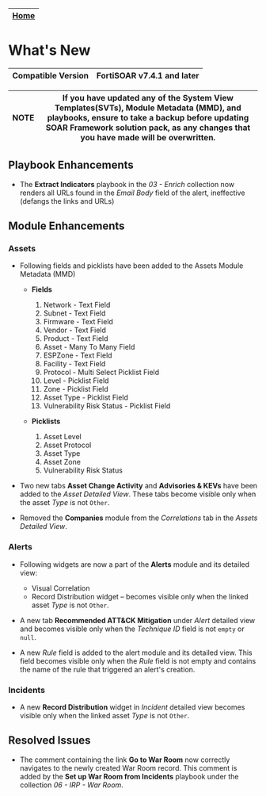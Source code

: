 | [Home](./README.md) |
|----------------------|

# What's New

| Compatible Version | FortiSOAR v7.4.1 and later |
|--------------------|----------------------------|

| NOTE | If you have updated any of the System View Templates(SVTs), Module Metadata (MMD), and playbooks, ensure to take a backup before updating SOAR Framework solution pack, as any changes that you have made will be overwritten. |
|------|--------------------------------------------------------------------------------------------------------------------------------------------------------------------------------------------------------------------------------|

## Playbook Enhancements

- The **Extract Indicators** playbook in the *03 - Enrich* collection now renders all URLs found in the *Email Body* field of the alert, ineffective (defangs the links and URLs)

## Module Enhancements

### Assets

- Following fields and picklists have been added to the Assets Module Metadata (MMD)

    - **Fields**

        1. Network - Text Field
        2. Subnet - Text Field
        3. Firmware - Text Field
        4. Vendor - Text Field
        5. Product - Text Field
        6. Asset - Many To Many Field
        8. ESPZone - Text Field
        9. Facility - Text Field
        10. Protocol - Multi Select Picklist Field
        11. Level - Picklist Field
        12. Zone - Picklist Field
        13. Asset Type - Picklist Field
        14. Vulnerability Risk Status - Picklist Field

    - **Picklists**
        1. Asset Level
        2. Asset Protocol
        3. Asset Type
        4. Asset Zone
        5. Vulnerability Risk Status

- Two new tabs **Asset Change Activity** and **Advisories & KEVs** have been added to the *Asset Detailed View*. These tabs become visible only when the asset *Type* is not `Other`.
- Removed the **Companies** module from the *Correlations* tab in the *Assets Detailed View*.

### Alerts

- Following widgets are now a part of the **Alerts** module and its detailed view:

    - Visual Correlation
    - Record Distribution widget &ndash; becomes visible only when the linked asset *Type* is not `Other`.

- A new tab **Recommended ATT&CK Mitigation** under *Alert* detailed view and becomes visible only when the *Technique ID* field is not `empty` or `null`.

- A new *Rule* field is added to the alert module and its detailed view. This field becomes visible only when the *Rule* field is not empty and contains the name of the rule that triggered an alert's creation.

### Incidents

- A new **Record Distribution** widget in *Incident* detailed view becomes visible only when the linked asset *Type* is not `Other`.

## Resolved Issues

- The comment containing the link **Go to War Room** now correctly navigates to the newly created War Room record. This comment is added by the **Set up War Room from Incidents** playbook under the collection *06 - IRP - War Room*.
